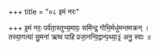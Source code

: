 +++
title = "०८ इमं नरः"

+++
इ॒मं नरः॒ पर्व॑ता॒स्तुभ्य॒मापः॒ समि॑न्द्र॒ गोभि॒र्मधु॑मन्तमक्रन् ।  
तस्या॒गत्या॑ सु॒मना॑ ऋष्व पाहि प्रजा॒नन्वि॒द्वान्प॒थ्या॒३॒॑ अनु॒ स्वाः ॥
